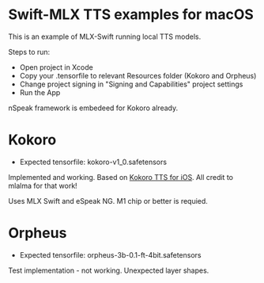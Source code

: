 # Swift-MLX TTS examples for macOS

This is an example of MLX-Swift running local TTS models.

Steps to run:

 - Open project in Xcode
 - Copy your .tensorfile to relevant Resources folder (Kokoro and Orpheus)
 - Change project signing in "Signing and Capabilities" project settings
 - Run the App
 
 nSpeak framework is embedeed for Kokoro already.

# Kokoro
 - Expected tensorfile: kokoro-v1_0.safetensors
 
Implemented and working. Based on [Kokoro TTS for iOS](https://github.com/mlalma/kokoro-ios).  All credit to mlalma for that work!

Uses MLX Swift and eSpeak NG.  M1 chip or better is requied.


# Orpheus
 - Expected tensorfile: orpheus-3b-0.1-ft-4bit.safetensors
 
Test implementation - not working.  Unexpected layer shapes.
